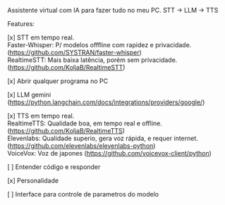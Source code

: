Assistente virtual com IA para fazer tudo no meu PC.
STT -> LLM -> TTS

Features:
<br>

[x] STT em tempo real.<br>
Faster-Whisper: P/ modelos offfline com rapidez e privacidade. (https://github.com/SYSTRAN/faster-whisper)<br>
RealtimeSTT: Mais baixa latência, porém sem privacidade. (https://github.com/KoljaB/RealtimeSTT)<br>

[x] Abrir qualquer programa no PC<br>

[x] LLM gemini (https://python.langchain.com/docs/integrations/providers/google/)<br>

[x] TTS em tempo real. <br>
RealtimeTTS: Qualidade boa, em tempo real e offline. (https://github.com/KoljaB/RealtimeTTS)<br>
Elevenlabs: Qualidade superio, gera voz rápida, e requer internet. (https://github.com/elevenlabs/elevenlabs-python)<br>
VoiceVox: Voz de japones (https://github.com/voicevox-client/python)<br>

[ ] Entender código e responder<br>

[x] Personalidade<br>

[ ] Interface para controle de parametros do modelo<br>
